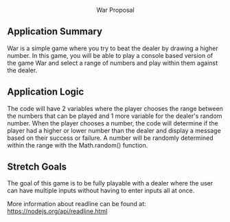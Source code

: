 <p align=center>War Proposal</p>
<a href="https://github.com/n1ckDotEXE/blackjack-proposal/blob/main/blackjack.jpg?raw=true"></a>

## Application Summary
War is a simple game where you try to beat the dealer by drawing a higher number. In this game, you will be able to play a console based version of the game War and select a range of numbers and play within them against the dealer.

## Application Logic
The code will have 2 variables where the player chooses the range between the numbers that can be played and 1 more variable for the dealer's random number. When the player chooses a number, the code will determine if the player had a higher or lower number than the dealer and display a message based on their success or failure. A number will be randomly determined within the range with the Math.random() function.

## Stretch Goals
The goal of this game is to be fully playable with a dealer where the user can have multiple inputs without having to enter inputs all at once.

More information about readline can be found at: 
https://nodejs.org/api/readline.html
